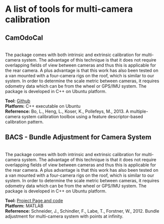 # A list of tools for multi-camera calibration

## CamOdoCal
<br>
The package comes with both intrinsic and extrinsic calibration for multi-camera system. The advantage of this technique is that it does not require overlapping fields of view between cameras and thus this is applicable for the rear camera. A plus advantage is that this work has also been tested on a van mounted with a four-camera rigs on the roof, which is similar to our system. In order to determine the scale metric between cameras, it requires odometry data which can be from the wheel or GPS/IMU system. The package is developed in C++ on Ubuntu platform.<br>

__Tool:__ [Github](https://github.com/hengli/camodocal)<br>
__Platform:__ C++ executable on Ubuntu<br>
__Referrence:__ Bo, L., Heng, L., Koser, K., Pollefeys, M., 2013. A multiple-camera system calibration toolbox using a feature descriptor-based calibration pattern.<br>


## BACS - Bundle Adjustment for Camera System
<br>
The package comes with both intrinsic and extrinsic calibration for multi-camera system. The advantage of this technique is that it does not require overlapping fields of view between cameras and thus this is applicable for the rear camera. A plus advantage is that this work has also been tested on a van mounted with a four-camera rigs on the roof, which is similar to our system. In order to determine the scale metric between cameras, it requires odometry data which can be from the wheel or GPS/IMU system. The package is developed in C++ on Ubuntu platform.<br>

__Tool:__ [Project Page and code](http://www.ipb.uni-bonn.de/data-software/bacs/)<br>
__Platform:__ MATLAB<br>
__Referrence:__ Schneider, J., Schindler, F., Labe, T., Forstner, W., 2012. Bundle adjustment for multi-camera system with points at infinity.<br>

